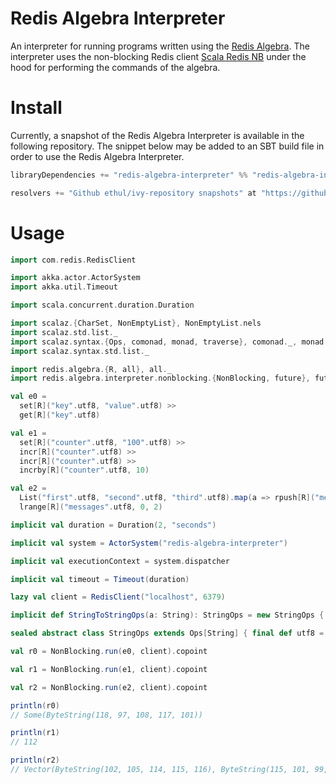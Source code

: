 # Redis Algebra Interpreter

An interpreter for running programs written using the [Redis Algebra](https://github.com/ethul/redis-algebra). The interpreter uses the non-blocking Redis client [Scala Redis NB](https://github.com/debasishg/scala-redis-nb) under the hood for performing the commands of the algebra.

# Install

Currently, a snapshot of the Redis Algebra Interpreter is available in the following repository. The snippet below may be added to an SBT build file in order to use the Redis Algebra Interpreter.

```scala
libraryDependencies += "redis-algebra-interpreter" %% "redis-algebra-interpreter" % "0.0.1-SNAPSHOT"

resolvers += "Github ethul/ivy-repository snapshots" at "https://github.com/ethul/ivy-repository/raw/master/snapshots/"
```

# Usage

```scala
import com.redis.RedisClient

import akka.actor.ActorSystem
import akka.util.Timeout

import scala.concurrent.duration.Duration

import scalaz.{CharSet, NonEmptyList}, NonEmptyList.nels
import scalaz.std.list._
import scalaz.syntax.{Ops, comonad, monad, traverse}, comonad._, monad._, traverse._
import scalaz.syntax.std.list._

import redis.algebra.{R, all}, all._
import redis.algebra.interpreter.nonblocking.{NonBlocking, future}, future._

val e0 =
  set[R]("key".utf8, "value".utf8) >>
  get[R]("key".utf8)

val e1 =
  set[R]("counter".utf8, "100".utf8) >>
  incr[R]("counter".utf8) >>
  incr[R]("counter".utf8) >>
  incrby[R]("counter".utf8, 10)

val e2 =
  List("first".utf8, "second".utf8, "third".utf8).map(a => rpush[R]("messages".utf8, nels(a))).sequenceU >>
  lrange[R]("messages".utf8, 0, 2)

implicit val duration = Duration(2, "seconds")

implicit val system = ActorSystem("redis-algebra-interpreter")

implicit val executionContext = system.dispatcher

implicit val timeout = Timeout(duration)

lazy val client = RedisClient("localhost", 6379)

implicit def StringToStringOps(a: String): StringOps = new StringOps { val self = a }

sealed abstract class StringOps extends Ops[String] { final def utf8 = self.getBytes(CharSet.UTF8).toIndexedSeq }

val r0 = NonBlocking.run(e0, client).copoint

val r1 = NonBlocking.run(e1, client).copoint

val r2 = NonBlocking.run(e2, client).copoint

println(r0)
// Some(ByteString(118, 97, 108, 117, 101))

println(r1)
// 112

println(r2)
// Vector(ByteString(102, 105, 114, 115, 116), ByteString(115, 101, 99, 111, 110, 100), ByteString(116, 104, 105, 114, 100))
```

